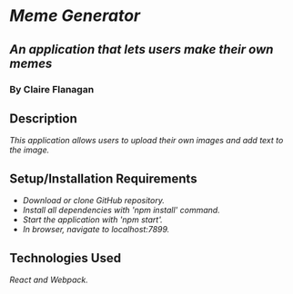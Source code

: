 # _Meme Generator_

## _An application that lets users make their own memes_

### By Claire Flanagan

## Description

_This application allows users to upload their own images and add text to the image._

## Setup/Installation Requirements

* _Download or clone GitHub repository._
* _Install all dependencies with 'npm install' command._
* _Start the application with 'npm start'._
* _In browser, navigate to localhost:7899._

## Technologies Used

_React and Webpack._

